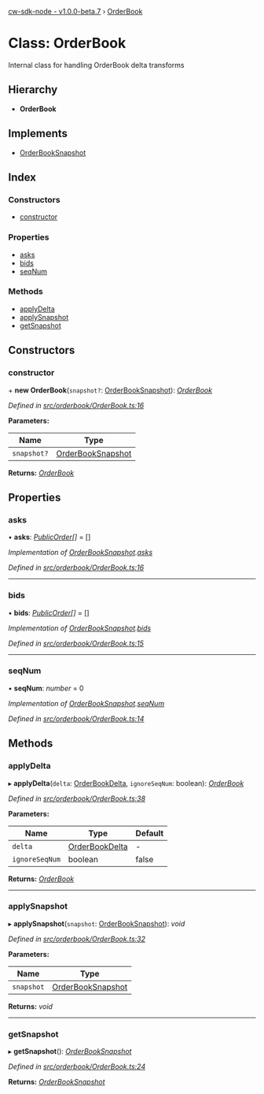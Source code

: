 [cw-sdk-node - v1.0.0-beta.7](../README.md) › [OrderBook](orderbook.md)

# Class: OrderBook

Internal class for handling OrderBook delta transforms

## Hierarchy

* **OrderBook**

## Implements

* [OrderBookSnapshot](../interfaces/orderbooksnapshot.md)

## Index

### Constructors

* [constructor](orderbook.md#constructor)

### Properties

* [asks](orderbook.md#asks)
* [bids](orderbook.md#bids)
* [seqNum](orderbook.md#seqnum)

### Methods

* [applyDelta](orderbook.md#applydelta)
* [applySnapshot](orderbook.md#applysnapshot)
* [getSnapshot](orderbook.md#getsnapshot)

## Constructors

###  constructor

\+ **new OrderBook**(`snapshot?`: [OrderBookSnapshot](../interfaces/orderbooksnapshot.md)): *[OrderBook](orderbook.md)*

*Defined in [src/orderbook/OrderBook.ts:16](https://github.com/cryptowatch/cw-sdk-node/blob/master/src/orderbook/OrderBook.ts#L16)*

**Parameters:**

Name | Type |
------ | ------ |
`snapshot?` | [OrderBookSnapshot](../interfaces/orderbooksnapshot.md) |

**Returns:** *[OrderBook](orderbook.md)*

## Properties

###  asks

• **asks**: *[PublicOrder](../interfaces/publicorder.md)[]* =  []

*Implementation of [OrderBookSnapshot](../interfaces/orderbooksnapshot.md).[asks](../interfaces/orderbooksnapshot.md#asks)*

*Defined in [src/orderbook/OrderBook.ts:16](https://github.com/cryptowatch/cw-sdk-node/blob/master/src/orderbook/OrderBook.ts#L16)*

___

###  bids

• **bids**: *[PublicOrder](../interfaces/publicorder.md)[]* =  []

*Implementation of [OrderBookSnapshot](../interfaces/orderbooksnapshot.md).[bids](../interfaces/orderbooksnapshot.md#bids)*

*Defined in [src/orderbook/OrderBook.ts:15](https://github.com/cryptowatch/cw-sdk-node/blob/master/src/orderbook/OrderBook.ts#L15)*

___

###  seqNum

• **seqNum**: *number* = 0

*Implementation of [OrderBookSnapshot](../interfaces/orderbooksnapshot.md).[seqNum](../interfaces/orderbooksnapshot.md#seqnum)*

*Defined in [src/orderbook/OrderBook.ts:14](https://github.com/cryptowatch/cw-sdk-node/blob/master/src/orderbook/OrderBook.ts#L14)*

## Methods

###  applyDelta

▸ **applyDelta**(`delta`: [OrderBookDelta](../interfaces/orderbookdelta.md), `ignoreSeqNum`: boolean): *[OrderBook](orderbook.md)*

*Defined in [src/orderbook/OrderBook.ts:38](https://github.com/cryptowatch/cw-sdk-node/blob/master/src/orderbook/OrderBook.ts#L38)*

**Parameters:**

Name | Type | Default |
------ | ------ | ------ |
`delta` | [OrderBookDelta](../interfaces/orderbookdelta.md) | - |
`ignoreSeqNum` | boolean | false |

**Returns:** *[OrderBook](orderbook.md)*

___

###  applySnapshot

▸ **applySnapshot**(`snapshot`: [OrderBookSnapshot](../interfaces/orderbooksnapshot.md)): *void*

*Defined in [src/orderbook/OrderBook.ts:32](https://github.com/cryptowatch/cw-sdk-node/blob/master/src/orderbook/OrderBook.ts#L32)*

**Parameters:**

Name | Type |
------ | ------ |
`snapshot` | [OrderBookSnapshot](../interfaces/orderbooksnapshot.md) |

**Returns:** *void*

___

###  getSnapshot

▸ **getSnapshot**(): *[OrderBookSnapshot](../interfaces/orderbooksnapshot.md)*

*Defined in [src/orderbook/OrderBook.ts:24](https://github.com/cryptowatch/cw-sdk-node/blob/master/src/orderbook/OrderBook.ts#L24)*

**Returns:** *[OrderBookSnapshot](../interfaces/orderbooksnapshot.md)*
